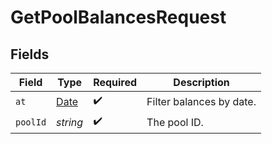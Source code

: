# GetPoolBalancesRequest


## Fields

| Field                                                                                         | Type                                                                                          | Required                                                                                      | Description                                                                                   |
| --------------------------------------------------------------------------------------------- | --------------------------------------------------------------------------------------------- | --------------------------------------------------------------------------------------------- | --------------------------------------------------------------------------------------------- |
| `at`                                                                                          | [Date](https://developer.mozilla.org/en-US/docs/Web/JavaScript/Reference/Global_Objects/Date) | :heavy_check_mark:                                                                            | Filter balances by date.<br/>                                                                 |
| `poolId`                                                                                      | *string*                                                                                      | :heavy_check_mark:                                                                            | The pool ID.                                                                                  |